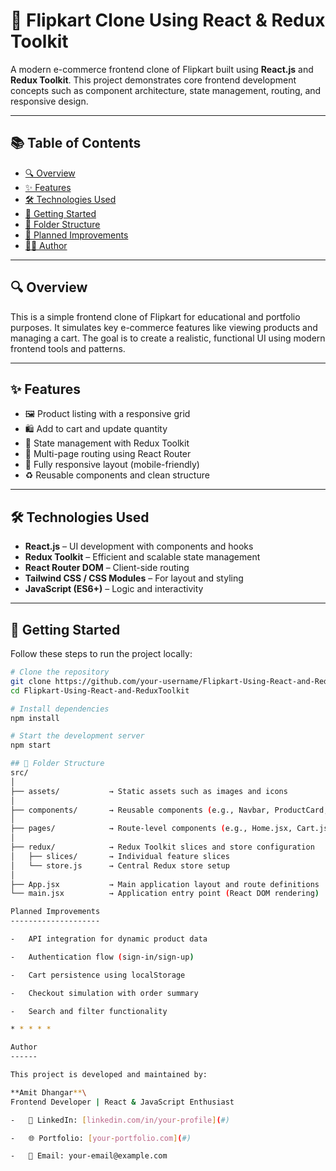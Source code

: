 # 🛒 Flipkart Clone Using React & Redux Toolkit

A modern e-commerce frontend clone of Flipkart built using **React.js** and **Redux Toolkit**. This project demonstrates core frontend development concepts such as component architecture, state management, routing, and responsive design.

---

## 📚 Table of Contents

- [🔍 Overview](#-overview)  
- [✨ Features](#-features)  
- [🛠 Technologies Used](#-technologies-used)  
- [🚀 Getting Started](#-getting-started)  
- [📁 Folder Structure](#-folder-structure)  
- [🔧 Planned Improvements](#-planned-improvements)  
- [👨‍💻 Author](#-author)

---

## 🔍 Overview

This is a simple frontend clone of Flipkart for educational and portfolio purposes. It simulates key e-commerce features like viewing products and managing a cart. The goal is to create a realistic, functional UI using modern frontend tools and patterns.

---

## ✨ Features

- 🖼 Product listing with a responsive grid
- 🛍 Add to cart and update quantity
- 🧠 State management with Redux Toolkit
- 📄 Multi-page routing using React Router
- 📱 Fully responsive layout (mobile-friendly)
- ♻️ Reusable components and clean structure

---

## 🛠 Technologies Used

- **React.js** – UI development with components and hooks  
- **Redux Toolkit** – Efficient and scalable state management  
- **React Router DOM** – Client-side routing  
- **Tailwind CSS / CSS Modules** – For layout and styling  
- **JavaScript (ES6+)** – Logic and interactivity  

---

## 🚀 Getting Started

Follow these steps to run the project locally:

```bash
# Clone the repository
git clone https://github.com/your-username/Flipkart-Using-React-and-ReduxToolkit.git
cd Flipkart-Using-React-and-ReduxToolkit

# Install dependencies
npm install

# Start the development server
npm start

## 🚀 Folder Structure
src/
│
├── assets/           → Static assets such as images and icons
│
├── components/       → Reusable components (e.g., Navbar, ProductCard, Button)
│
├── pages/            → Route-level components (e.g., Home.jsx, Cart.jsx)
│
├── redux/            → Redux Toolkit slices and store configuration
│   ├── slices/       → Individual feature slices
│   └── store.js      → Central Redux store setup
│
├── App.jsx           → Main application layout and route definitions
└── main.jsx          → Application entry point (React DOM rendering)

Planned Improvements
--------------------

-   API integration for dynamic product data

-   Authentication flow (sign-in/sign-up)

-   Cart persistence using localStorage

-   Checkout simulation with order summary

-   Search and filter functionality

* * * * *

Author
------

This project is developed and maintained by:

**Amit Dhangar**\
Frontend Developer | React & JavaScript Enthusiast

-   💼 LinkedIn: [linkedin.com/in/your-profile](#)

-   🌐 Portfolio: [your-portfolio.com](#)

-   📧 Email: your-email@example.com

